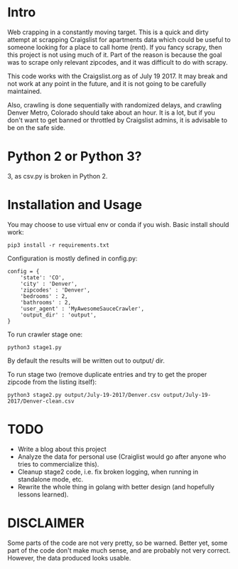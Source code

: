 # Intro

Web crapping in a constantly moving target.
This is a quick and dirty attempt at scrapping Craigslist for
apartments data which could be useful to someone
looking for a place to call home (rent). If you fancy scrapy,
then this project is not using much of it. 
Part of the reason is because the goal was to scrape only relevant zipcodes,
and it was difficult to do with scrapy.

This code works with the Craigslist.org as of July 19 2017.
It may break and not work at any point in the future,
and it is not going to be carefully maintained.

Also, crawling is done sequentially with randomized delays,
and crawling Denver Metro, Colorado should take about an hour.
It is a lot, but if you don't want to get banned or throttled 
by Craigslist admins, it is advisable to be on the safe side.

# Python 2 or Python 3?

3, as csv.py is broken in Python 2.

# Installation and Usage

You may choose to use virtual env or conda if you wish.
Basic install should work:

```
pip3 install -r requirements.txt
```

Configuration is mostly defined in config.py:

```
config = {
    'state': 'CO',
    'city' : 'Denver',
    'zipcodes' : 'Denver',
    'bedrooms' : 2,
    'bathrooms' : 2,
    'user_agent' : 'MyAwesomeSauceCrawler',
    'output_dir' : 'output',
}
```
To run crawler stage one:

```
python3 stage1.py
```

By default the results will be written out to output/ dir.

To run stage two (remove duplicate entries and try to get the proper zipcode from the listing itself):

```
python3 stage2.py output/July-19-2017/Denver.csv output/July-19-2017/Denver-clean.csv
```

# TODO

 - Write a blog about this project
 - Analyze the data for personal use (Craiglist would go after anyone who 
 tries to commercialize this).
 - Cleanup stage2 code, i.e. fix broken logging, when running in standalone mode, etc.
 - Rewrite the whole thing in golang with better design (and hopefully lessons learned).

# DISCLAIMER

Some parts of the code are not very pretty, so be warned.
Better yet, some part of the code don't make much sense, 
and are probably not very correct. However, the data produced looks usable.

